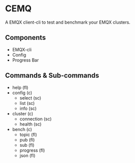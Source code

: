 # CEMQ

A EMQX client-cli to test and benchmark your EMQX clusters.

## Components

- EMQX-cli
- Config
- Progress Bar

## Commands & Sub-commands

- help (fl)
- config (c)
  - select (sc)
  - list (sc)
  - info (sc)
- cluster (c)
  - connection (sc)
  - health (sc)
- bench (c)
  - topic (fl)
  - pub (fl)
  - sub (fl)
  - progress (fl)
  - json (fl)
